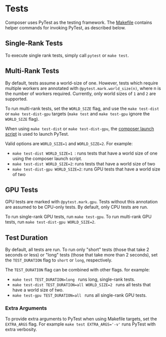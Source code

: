 # Tests

Composer uses PyTest as the testing framework.
The [Makefile](../Makefile) contains helper commands for invoking PyTest, as described below.

## Single-Rank Tests
To execute single rank tests, simply call `pytest` or `make test`.

## Multi-Rank Tests
By default, tests assume a world-size of one. However, tests which require multiple workers are annotated
with `@pytest.mark.world_size(n)`, where n is the number of workers required. Currently, only world sizes
of `1` and `2` are supported.

To run multi-rank tests, set the `WORLD_SIZE` flag, and use the `make test-dist` or `make test-dist-gpu`
targets (`make test` and `make test-gpu` ignore the `WORLD_SIZE` flag). 

When using `make test-dist` or `make test-dist-gpu`, the [composer launch script](../composer/cli/launcher.py) is used
to launch PyTest.

Valid options are `WORLD_SIZE=1` and `WORLD_SIZE=2`. For example:

* `make test-dist WORLD_SIZE=1 `: runs tests that have a world size of one using the composer launch script.
* `make test-dist WORLD_SIZE=2`: runs tests that have a world size of two
* `make test-dist-gpu WORLD_SIZE=2`: runs GPU tests that have a world size of two

## GPU Tests
GPU tests are marked with `@pytest.mark.gpu`. Tests without this annotation are assumed to be CPU-only tests.
By default, only CPU tests are run.

To run single-rank GPU tests, run `make test-gpu`.
To run multi-rank GPU tests, run `make test-dist-gpu WORLD_SIZE=2`.

## Test Duration
By default, all tests are run.
To run only "short" tests (those that take 2 seconds or less) or "long" tests (those that take more than 2 seconds),
set the `TEST_DURATION` flag to `short` or `long`, respectively.

The `TEST_DURATION` flag can be combined with other flags. for example:

* `make test TEST_DURATION=long ` runs long, single-rank tests.
* `make test-dist TEST_DURATION=all WORLD_SIZE=2 ` runs all tests that have a world size of two.
* `make test-gpu TEST_DURATION=all ` runs all single-rank GPU tests.

### Extra Arguments
To provide extra arguments to PyTest when using Makefile targets, set the `EXTRA_ARGS` flag.
For example `make test EXTRA_ARGS='-v'` runs PyTest with extra verbosity.
